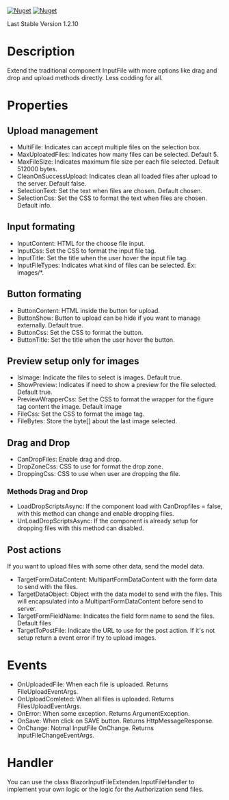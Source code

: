 [![Nuget](https://img.shields.io/nuget/v/BlazorInputFileExtended?style=for-the-badge)](https://www.nuget.org/packages/BlazorInputFileExtended)
[![Nuget](https://img.shields.io/nuget/dt/BlazorInputFileExtended?style=for-the-badge)](https://www.nuget.org/packages/BlazorInputFileExtended)

Last Stable Version 1.2.10
# Description
Extend the traditional component InputFile with more options like drag and drop and upload methods directly. Less codding for all.
# Properties
## Upload management
* MultiFile: Indicates can accept multiple files on the selection box.
* MaxUploatedFiles: Indicates how many files can be selected. Default 5.
* MaxFileSize: Indicates maximum file size per each file selected. Default 512000 bytes.
* CleanOnSuccessUpload: Indicates clean all loaded files after upload to the server. Default false.
* SelectionText: Set the text when files are chosen. Default chosen.
* SelectionCss: Set the CSS to format the text when files are chosen. Default info.
## Input formating
* InputContent: HTML for the choose file input.
* InputCss: Set the CSS to format the input file tag.
* InputTitle: Set the title when the user hover the input file tag.
* InputFileTypes: Indicates what kind of files can be selected. Ex: images/*.
## Button formating
* ButtonContent: HTML inside the button for upload.
* ButtonShow: Button to upload can be hide if you want to manage externally. Default true.
* ButtonCss: Set the CSS to format the button.
* ButtonTitle: Set the title when the user hover the button.
## Preview setup only for images
* IsImage: Indicate the files to select is images. Default true.
* ShowPreview: Indicates if need to show a preview for the file selected. Default true.
* PreviewWrapperCss: Set the CSS to format the wrapper for the figure tag content the image. Default image
* FileCss: Set the CSS to format the image tag.
* FileBytes: Store the byte[] about the last image selected.
## Drag and Drop
* CanDropFiles: Enable drag and drop.
* DropZoneCss: CSS to use for format the drop zone.
* DroppingCss: CSS to use when user are dropping the file.
### Methods Drag and Drop
* LoadDropScriptsAsync: If the component load with CanDropfiles = false, with this method can change and enable dropping files.
* UnLoadDropScriptsAsync: If the component is already setup for dropping files with this method can disabled.
## Post actions
If you want to upload files with some other data, send the model data.
* TargetFormDataContent: MultipartFormDataContent with the form data to send with the files.
* TargetDataObject: Object with the data model to send with the files. This will encapsulated into a MultipartFormDataContent before send to server.
* TargetFormFieldName: Indicates the field form name to send the files. Default files
* TargetToPostFile: Indicate the URL to use for the post action. If it's not setup return a event error if try to upload images.
# Events
* OnUploadedFile: When each file is uploaded. Returns FileUploadEventArgs.
* OnUploadComleted: When all files is uploaded. Returns FilesUploadEventArgs.
* OnError: When some exception. Returns ArgumentException.
* OnSave: When click on SAVE button. Returns HttpMessageResponse.
* OnChange: Notmal InputFile OnChange. Returns InputFileChangeEventArgs.
# Handler
You can use the class BlazorInputFileExtenden.InputFileHandler to implement your own logic or the logic for the Authorization send files.
